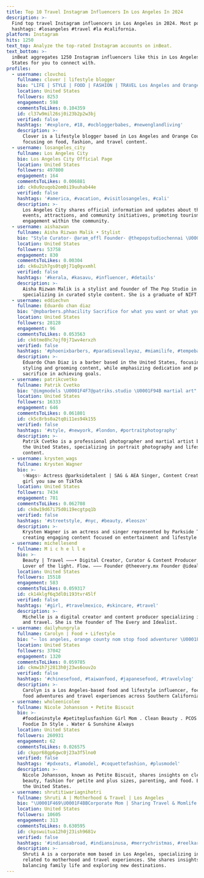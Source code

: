 ```yaml
---
title: Top 10 Travel Instagram Influencers In Los Angeles In 2024
description: >-
  Find top travel Instagram influencers in Los Angeles in 2024. Most popular
  hashtags: #losangeles #travel #la #california.
platform: Instagram
hits: 1250
text_top: Analyze the top-rated Instagram accounts on inBeat.
text_bottom: >-
  inBeat aggregates 1250 Instagram influencers like this in Los Angeles, United
  States for you to connect with.
profiles:
  - username: clovchoi
    fullname: clover | lifestyle blogger
    bio: "LIFE | STYLE | FOOD | FASHION | TRAVEL Los Angeles and Orange County \U0001F48Ccloverchoi9@gmail.com \U0001F4D6Beyond the Baguette on Amazon⬇️"
    location: United States
    followers: 8253
    engagement: 598
    commentsToLikes: 0.104359
    id: cl37w9mil26sj0i23b2p2w3bj
    verified: false
    hashtags: '#explore, #18, #ocbloggerbabes, #newenglandliving'
    description: >-
      Clover is a lifestyle blogger based in Los Angeles and Orange County,
      focusing on food, fashion, and travel content.
  - username: losangeles_city
    fullname: Los Angeles City
    bio: Los Angeles City Official Page
    location: United States
    followers: 497800
    engagement: 164
    commentsToLikes: 0.006881
    id: ck0u9zuqob2om0i19uuhab44e
    verified: false
    hashtags: '#america, #vacation, #visitlosangeles, #cali'
    description: >-
      Los Angeles City shares official information and updates about the city's
      events, attractions, and community initiatives, promoting tourism and
      engagement within the community.
  - username: aishazwan
    fullname: Aisha Rizwan Malik • Stylist
    bio: "Style Curator- @aram_offl Founder- @thepopstudiochennai \U0001F393LADY ANDAL | NIFT \U0001F48Caysha@riz.in \U0001F4CDChennai \U0001F1EE\U0001F1F3"
    location: United States
    followers: 53758
    engagement: 830
    commentsToLikes: 0.00304
    id: ck6u2ih7gs0tq0j71q0gvxmhl
    verified: false
    hashtags: '#kerala, #kasavu, #influencer, #details'
    description: >-
      Aisha Rizwan Malik is a stylist and founder of The Pop Studio in Chennai,
      specializing in curated style content. She is a graduate of NIFT.
  - username: eddiechvn
    fullname: Eduardo chan diaz
    bio: "@mpbarbers.phhacility Sacrifice for what you want or what you want will become the sacrifice \U0001F4AF"
    location: United States
    followers: 28128
    engagement: 96
    commentsToLikes: 0.053563
    id: ck6tme8hc7ojf0j71wv4erxzh
    verified: false
    hashtags: '#phoenixbarbers, #paradisevalleyaz, #miamilife, #tempebarber'
    description: >-
      Eduardo Chan Diaz is a barber based in the United States, focusing on hair
      styling and grooming content, while emphasizing dedication and personal
      sacrifice in achieving goals.
  - username: patrikcvetko
    fullname: Patrik Cvetko
    bio: "@imgmodels \U0001F4F7@patriks.studio \U0001F94B martial art"
    location: United States
    followers: 16333
    engagement: 646
    commentsToLikes: 0.061801
    id: ck5c8rbs0a2tq0i11es94k155
    verified: false
    hashtags: '#style, #newyork, #london, #portraitphotography'
    description: >-
      Patrik Cvetko is a professional photographer and martial artist based in
      the United States, specializing in portrait photography and lifestyle
      content.
  - username: krysten_wags
    fullname: Krysten Wagner
    bio: >-
      ✨Wags✨ Actress @parksidetalent | SAG & AEA Singer, Content Creator that
      girl you saw on TikTok
    location: United States
    followers: 7434
    engagement: 781
    commentsToLikes: 0.062708
    id: ck0w19d67i75d0i19ecgtpq1b
    verified: false
    hashtags: '#streetstyle, #nyc, #beauty, #leoszn'
    description: >-
      Krysten Wagner is an actress and singer represented by Parkside Talent,
      creating engaging content focused on entertainment and lifestyle themes.
  - username: michellesend
    fullname: M i c h e l l e
    bio: >-
      Beauty | Travel ———• Digital Creator, Curator & Content Producer. Writer.
      Lover of the light. Flow. ——— Founder @theevery.mx Founder @idealist.mx
    location: United States
    followers: 15518
    engagement: 583
    commentsToLikes: 0.059317
    id: ck14klgf6q3dl0i193tvr45lf
    verified: false
    hashtags: '#girl, #travelmexico, #skincare, #travel'
    description: >-
      Michelle is a digital creator and content producer specializing in beauty
      and travel. She is the founder of The Every and Idealist.
  - username: dailyhungryla
    fullname: Carolyn | Food + Lifestyle
    bio: "— los angeles, orange county nom stop food adventurer \U0001F35A \U0001F962 ♡ traveling to my heart’s content ♡ \U0001F48C: dailyhungryLA@gmail.com for all inquires"
    location: United States
    followers: 37042
    engagement: 1320
    commentsToLikes: 0.059785
    id: ckmw1h7j2813h0j23ws6ouv2o
    verified: false
    hashtags: '#chinesefood, #taiwanfood, #japanesefood, #travelvlog'
    description: >-
      Carolyn is a Los Angeles-based food and lifestyle influencer, focused on
      food adventures and travel experiences across Southern California.
  - username: wholeenicolee
    fullname: Nicole Johansson • Petite Biscuit
    bio: >-
      #foodieinstyle #petiteplusfashion Girl Mom . Clean Beauty . PCOS Life .
      Foodie In Style . Water & Sunshine Always
    location: United States
    followers: 260931
    engagement: 62
    commentsToLikes: 0.026575
    id: ckppr68gp6gwc0j23a3f5lno0
    verified: false
    hashtags: '#pdxeats, #lamodel, #coquettefashion, #plusmodel'
    description: >-
      Nicole Johansson, known as Petite Biscuit, shares insights on clean
      beauty, fashion for petite and plus sizes, parenting, and food. Based in
      the United States.
  - username: shrutitiwariagnihotri
    fullname: Shruti A | Motherhood & Travel | Los Angeles
    bio: "\U0001F469‍\U0001F4BBCorporate Mom | Sharing Travel & Momlife \U0001F48C Shrutitiwari373@gmail.com Published on @voyagelamag \U0001F4CDCalifornia \U0001F1EE\U0001F1F3 \U0001F1FA\U0001F1F8"
    location: United States
    followers: 10605
    engagement: 313
    commentsToLikes: 0.630595
    id: ckpswuitua12h0j23ish9681v
    verified: false
    hashtags: '#indiansabroad, #indiansinusa, #merrychristmas, #reelkarofeelkaro'
    description: >-
      Shruti A is a corporate mom based in Los Angeles, specializing in content
      related to motherhood and travel experiences. She shares insights on
      balancing family life and exploring new destinations.
---
```


